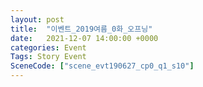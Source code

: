 ```yaml
---
layout: post
title:  "이벤트_2019여름_0화_오프닝"
date:   2021-12-07 14:00:00 +0000
categories: Event
Tags: Story Event
SceneCode: ["scene_evt190627_cp0_q1_s10"]
---
```

